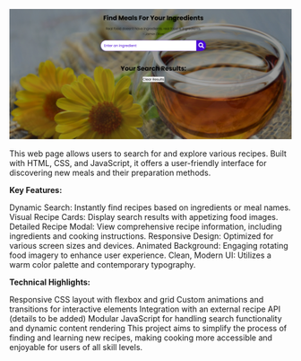                                                           
![Image alt](https://github.com/Ojesh-Mundale/Recipe-Website/blob/f60163d986e431d73d6681d9b3f29f2a7791b622/Recipepage.png)

This web page allows users to search for and explore various recipes. Built with HTML, CSS, and JavaScript, it offers a user-friendly interface for discovering new meals and their preparation methods.

**Key Features:**

Dynamic Search: Instantly find recipes based on ingredients or meal names.
Visual Recipe Cards: Display search results with appetizing food images.
Detailed Recipe Modal: View comprehensive recipe information, including ingredients and cooking instructions.
Responsive Design: Optimized for various screen sizes and devices.
Animated Background: Engaging rotating food imagery to enhance user experience.
Clean, Modern UI: Utilizes a warm color palette and contemporary typography.

**Technical Highlights:**

Responsive CSS layout with flexbox and grid
Custom animations and transitions for interactive elements
Integration with an external recipe API (details to be added)
Modular JavaScript for handling search functionality and dynamic content rendering
This project aims to simplify the process of finding and learning new recipes, making cooking more accessible and enjoyable for users of all skill levels.
